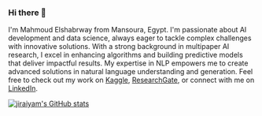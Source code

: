 ### Hi there 👋

I'm Mahmoud Elshabrway from Mansoura, Egypt. I'm passionate about AI development and data science, always eager to tackle complex challenges with innovative solutions. With a strong background in multipaper AI research, I excel in enhancing algorithms and building predictive models that deliver impactful results. My expertise in NLP empowers me to create advanced solutions in natural language understanding and generation. Feel free to check out my work on [Kaggle](https://www.kaggle.com/mahmoudelshabrawy/code), [ResearchGate](https://www.researchgate.net/profile/Mahmoud-Mohammed-20), or connect with me on [LinkedIn](https://www.linkedin.com/in/mahmoud-elshabrawy-5616581a7/).


[![jiraiyam's GitHub stats](https://github-readme-stats.vercel.app/api?username=jiraiyam)](https://github.com/jiraiyam/github-readme-stats)
